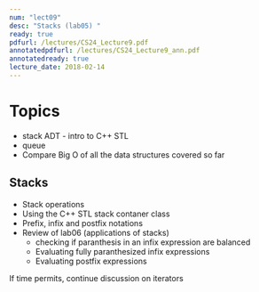 ```yaml
---
num: "lect09"
desc: "Stacks (lab05) "
ready: true
pdfurl: /lectures/CS24_Lecture9.pdf
annotatedpdfurl: /lectures/CS24_Lecture9_ann.pdf
annotatedready: true
lecture_date: 2018-02-14
---
```


# Topics
* stack ADT - intro to C++ STL
* queue
* Compare Big O of all the data structures covered so far
## Stacks
* Stack operations
* Using the C++ STL stack contaner class
* Prefix, infix and postfix notations
* Review of lab06 (applications of stacks)
	* checking if paranthesis in an infix expression are balanced
	* Evaluating fully paranthesized infix expressions
	* Evaluating postfix expressions

If time permits, continue discussion on iterators
